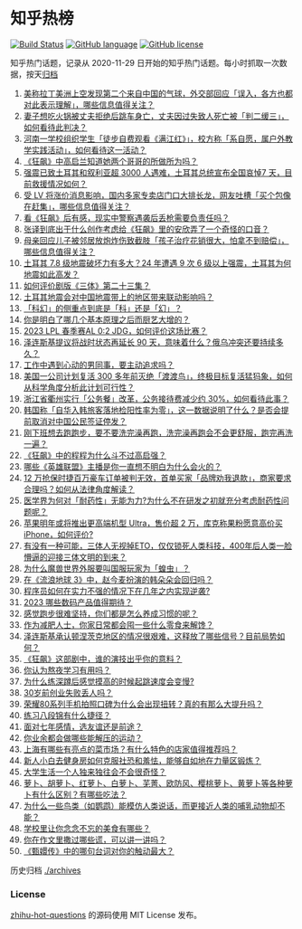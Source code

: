 # 知乎热榜
[![Build Status](https://github.com/ToWeLong/zhihu-hot-questions/workflows/CI/badge.svg)](https://github.com/ToWeLong/zhihu-hot-questions/actions)
[![GitHub language](https://img.shields.io/badge/language-golang-orange.svg)](https://golang.org/)
[![GitHub license](https://img.shields.io/github/license/ToWeLong/zhihu-hot-questions)](https://github.com/ToWeLong/zhihu-hot-questions/blob/main/LICENSE)

知乎热门话题，记录从 2020-11-29 日开始的知乎热门话题。每小时抓取一次数据，按天[归档](./archives)

<!-- BEGIN -->

1. [美称拉丁美洲上空发现第二个来自中国的气球，外交部回应「误入，各方也都对此表示理解」，哪些信息值得关注？](https://www.zhihu.com/question/582480337)
1. [妻子想吃火锅被丈夫拒绝后跳车身亡，丈夫因过失致人死亡被「判二缓三」，如何看待此判决？](https://www.zhihu.com/question/582413027)
1. [河南一学校组织学生「徒步自费观看《满江红》」，校方称「系自愿，属户外教学实践活动」，如何看待这一活动？](https://www.zhihu.com/question/582466102)
1. [《狂飙》中高启兰知道她两个哥哥的所做所为吗？](https://www.zhihu.com/question/581550123)
1. [强震已致土耳其和叙利亚超 3000 人遇难，土耳其总统宣布全国哀悼7 天，目前救援情况如何？](https://www.zhihu.com/question/582569489)
1. [受 LV 将涨价消息影响，国内多家专卖店门口大排长龙，网友吐槽「买个包像在赶集」，哪些信息值得关注？](https://www.zhihu.com/question/582316960)
1. [看《狂飙》后有感，现实中警察遇袭后丢枪需要负责任吗？](https://www.zhihu.com/question/579287746)
1. [张译到底出于什么创作考虑给《狂飙》里的安欣弄了一个奇怪的口音？](https://www.zhihu.com/question/582145427)
1. [母亲回应儿子被邻居放炮炸伤致截肢「孩子治疗花销很大，怕拿不到赔偿」，哪些信息值得关注？](https://www.zhihu.com/question/582492537)
1. [土耳其 7.8 级地震破坏力有多大？24 年遭遇 9 次 6 级以上强震，土耳其为何地震如此高发？](https://www.zhihu.com/question/582481962)
1. [如何评价剧版《三体》第二十三集？](https://www.zhihu.com/question/581899236)
1. [土耳其地震会对中国地震带上的地区带来联动影响吗？](https://www.zhihu.com/question/582466030)
1. [「科幻」的侧重点到底是「科」还是「幻」？](https://www.zhihu.com/question/412713058)
1. [你是明白了哪几个基本原理之后而厨艺大增的？](https://www.zhihu.com/question/21696230)
1. [2023 LPL 春季赛AL 0:2 JDG，如何评价这场比赛？](https://www.zhihu.com/question/582495899)
1. [泽连斯基提议将战时状态再延长 90 天，意味着什么？俄乌冲突还要持续多久？](https://www.zhihu.com/question/582475748)
1. [工作中遇到心动的男同事，要主动追求吗？](https://www.zhihu.com/question/581982197)
1. [美国一公司计划复活 300 多年前灭绝「渡渡鸟」，终极目标复活猛犸象，如何从科学角度分析此计划可行性？](https://www.zhihu.com/question/581720458)
1. [浙江省衢州实行「公务餐」改革，公务接待费减少约 30%，如何看待此事？](https://www.zhihu.com/question/582241242)
1. [韩国称「自华入韩旅客落地检阳性率为零」，这一数据说明了什么？是否会提前取消对中国公民签证停发？](https://www.zhihu.com/question/582284467)
1. [刚下班想去跑跑步，要不要洗完澡再跑，洗完澡再跑会不会更舒服，跑完再洗一遍？](https://www.zhihu.com/question/582020159)
1. [《狂飙》中的程程为什么斗不过高启强？](https://www.zhihu.com/question/582234428)
1. [哪些《英雄联盟》主播是你一直想不明白为什么会火的？](https://www.zhihu.com/question/579015808)
1. [12 万抢保时捷百万豪车订单被判无效，首单买家「品牌劝我退款」，商家要求合理吗？如何从法律角度解读？](https://www.zhihu.com/question/582395174)
1. [医学界为何对「耐药性」无能为力?为什么不在研发之初就充分考虑耐药性问题呢？](https://www.zhihu.com/question/581754127)
1. [苹果明年或将推出更高端机型 Ultra，售价超 2 万，库克称果粉愿意高价买 iPhone，如何评价?](https://www.zhihu.com/question/582418182)
1. [有没有一种可能，三体人无视掉ETO，仅仅锁死人类科技，400年后人类一脸懵逼的迎接三体文明的到来？](https://www.zhihu.com/question/582221229)
1. [为什么魔兽世界外服要叫国服玩家为「蝗虫」？](https://www.zhihu.com/question/568401490)
1. [在《流浪地球 3》中，赵今麦扮演的韩朵朵会回归吗？](https://www.zhihu.com/question/581987043)
1. [程序员如何在实力不强的情况下在几年之内实现逆袭?](https://www.zhihu.com/question/439893308)
1. [2023 哪些数码产品值得期待？](https://www.zhihu.com/question/581521519)
1. [感觉跑步很难坚持，你们都是怎么养成习惯的呢？](https://www.zhihu.com/question/581126725)
1. [作为减肥人士，你家日常都会囤一些什么零食来解馋？](https://www.zhihu.com/question/580909956)
1. [泽连斯基承认顿涅茨克地区的情况很艰难，这释放了哪些信号？目前局势如何？](https://www.zhihu.com/question/582431938)
1. [《狂飙》这部剧中，谁的演技出乎你的意料？](https://www.zhihu.com/question/580884883)
1. [你认为熬夜学习有用吗？](https://www.zhihu.com/question/581707397)
1. [为什么练深蹲后感觉摸高的时候起跳速度会变慢?](https://www.zhihu.com/question/450011369)
1. [30岁前创业失败丢人吗？](https://www.zhihu.com/question/577327940)
1. [荣耀80系列手机拍照口碑为什么会出现扭转？真的有那么大提升吗？](https://www.zhihu.com/question/582287792)
1. [练习八段锦有什么捷径？](https://www.zhihu.com/question/495953604)
1. [面对七年感情，选友谊还是前途？](https://www.zhihu.com/question/582343646)
1. [你业余都会做哪些能解压的运动？](https://www.zhihu.com/question/581143316)
1. [上海有哪些有亮点的菜市场？有什么特色的店家值得推荐吗？](https://www.zhihu.com/question/39219367)
1. [新人小白去健身房如何克服社恐和羞怯，能够自如地在力量区锻炼？](https://www.zhihu.com/question/580955301)
1. [大学生活一个人独来独往会不会很奇怪？](https://www.zhihu.com/question/582359197)
1. [萝卜、胡萝卜、红萝卜、白萝卜、芜菁、欧防风、樱桃萝卜、黄萝卜等各种萝卜有什么区别？有哪些吃法？](https://www.zhihu.com/question/36321562)
1. [为什么一些鸟类（如鹦鹉）能模仿人类说话，而更接近人类的哺乳动物却不能？](https://www.zhihu.com/question/581315703)
1. [学校里让你念念不忘的美食有哪些？](https://www.zhihu.com/question/579523706)
1. [你在作文里撒过哪些谎，可以讲一讲吗？](https://www.zhihu.com/question/579124700)
1. [《甄嬛传》中的哪句台词对你的触动最大？](https://www.zhihu.com/question/555829757)

<!-- END -->

历史归档 [./archives](./archives)


### License
[zhihu-hot-questions](https://github.com/towelong/zhihu-hot-questions) 的源码使用 MIT License 发布。